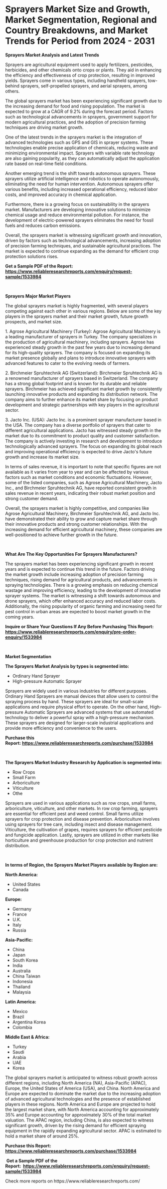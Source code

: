 <p><h1>Sprayers Market Size and Growth, Market Segmentation, Regional and Country Breakdowns, and Market Trends for Period from 2024 -  2031</h1></p><p><strong>Sprayers Market Analysis and Latest Trends</strong></p>
<p><p>Sprayers are agricultural equipment used to apply fertilizers, pesticides, herbicides, and other chemicals onto crops or plants. They aid in enhancing the efficiency and effectiveness of crop protection, resulting in improved yields. Sprayers come in various types, including handheld sprayers, tow-behind sprayers, self-propelled sprayers, and aerial sprayers, among others.</p><p>The global sprayers market has been experiencing significant growth due to the increasing demand for food and rising population. The market is expected to grow at a CAGR of 9.2% during the forecast period. Factors such as technological advancements in sprayers, government support for modern agricultural practices, and the adoption of precision farming techniques are driving market growth.</p><p>One of the latest trends in the sprayers market is the integration of advanced technologies such as GPS and GIS in sprayer systems. These technologies enable precise application of chemicals, reducing waste and minimizing environmental impact. Sprayers with variable rate technology are also gaining popularity, as they can automatically adjust the application rate based on real-time field conditions.</p><p>Another emerging trend is the shift towards autonomous sprayers. These sprayers utilize artificial intelligence and robotics to operate autonomously, eliminating the need for human intervention. Autonomous sprayers offer various benefits, including increased operational efficiency, reduced labor costs, and improved accuracy in chemical application.</p><p>Furthermore, there is a growing focus on sustainability in the sprayers market. Manufacturers are developing innovative solutions to minimize chemical usage and reduce environmental pollution. For instance, the development of electric-powered sprayers eliminates the need for fossil fuels and reduces carbon emissions.</p><p>Overall, the sprayers market is witnessing significant growth and innovation, driven by factors such as technological advancements, increasing adoption of precision farming techniques, and sustainable agricultural practices. The market is expected to continue expanding as the demand for efficient crop protection solutions rises.</p></p>
<p><strong>Get a Sample PDF of the Report:&nbsp; <a href="https://www.reliableresearchreports.com/enquiry/request-sample/1533984">https://www.reliableresearchreports.com/enquiry/request-sample/1533984</a></strong></p>
<p>&nbsp;</p>
<p><strong>Sprayers Major Market Players</strong></p>
<p><p>The global sprayers market is highly fragmented, with several players competing against each other in various regions. Below are some of the key players in the sprayers market and their market growth, future growth prospects, and market size.</p><p>1. Agrose Agricultural Machinery (Turkey): Agrose Agricultural Machinery is a leading manufacturer of sprayers in Turkey. The company specializes in the production of agricultural machinery, including sprayers. Agrose has experienced steady growth in the past few years due to increasing demand for its high-quality sprayers. The company is focused on expanding its market presence globally and plans to introduce innovative sprayers with advanced features to cater to the evolving needs of farmers.</p><p>2. Birchmeier Spruhtechnik AG (Switzerland): Birchmeier Spruhtechnik AG is a renowned manufacturer of sprayers based in Switzerland. The company has a strong global footprint and is known for its durable and reliable sprayers. Birchmeier has achieved significant market growth by consistently launching innovative products and expanding its distribution network. The company aims to further enhance its market share by focusing on product development and strategic partnerships with key players in the agricultural sector.</p><p>3. Jacto Inc. (USA): Jacto Inc. is a prominent sprayer manufacturer based in the USA. The company has a diverse portfolio of sprayers that cater to different agricultural applications. Jacto has witnessed steady growth in the market due to its commitment to product quality and customer satisfaction. The company is actively investing in research and development to introduce technologically advanced sprayers. The focus on expanding its global reach and improving operational efficiency is expected to drive Jacto's future growth and increase its market size.</p><p>In terms of sales revenue, it is important to note that specific figures are not available as it varies from year to year and can be affected by various factors such as market conditions and economic fluctuations. However, some of the listed companies, such as Agrose Agricultural Machinery, Jacto Inc., and Birchmeier Spruhtechnik AG, have reported consistent growth in sales revenue in recent years, indicating their robust market position and strong customer demand.</p><p>Overall, the sprayers market is highly competitive, and companies like Agrose Agricultural Machinery, Birchmeier Spruhtechnik AG, and Jacto Inc. have demonstrated their ability to grow and capture market share through their innovative products and strong customer relationships. With the increasing demand for efficient agricultural machinery, these companies are well-positioned to achieve further growth in the future.</p></p>
<p>&nbsp;</p>
<p><strong>What Are The Key Opportunities For Sprayers Manufacturers?</strong></p>
<p><p>The sprayers market has been experiencing significant growth in recent years and is expected to continue this trend in the future. Factors driving the market growth include increasing adoption of precision farming techniques, rising demand for agricultural products, and advancements in spraying technologies. There is a growing emphasis on reducing chemical wastage and improving efficiency, leading to the development of innovative sprayer systems. The market is witnessing a shift towards autonomous and drone sprayers, which offer enhanced accuracy and reduced labor costs. Additionally, the rising popularity of organic farming and increasing need for pest control in urban areas are expected to boost market growth in the coming years.</p></p>
<p><strong>Inquire or Share Your Questions If Any Before Purchasing This Report: <a href="https://www.reliableresearchreports.com/enquiry/pre-order-enquiry/1533984">https://www.reliableresearchreports.com/enquiry/pre-order-enquiry/1533984</a></strong></p>
<p>&nbsp;</p>
<p><strong>Market Segmentation</strong></p>
<p><strong>The Sprayers Market Analysis by types is segmented into:</strong></p>
<p><ul><li>Ordinary Hand Sprayer</li><li>High-pressure Automatic Sprayer</li></ul></p>
<p><p>Sprayers are widely used in various industries for different purposes. Ordinary Hand Sprayers are manual devices that allow users to control the spraying process by hand. These sprayers are ideal for small-scale applications and require physical effort to operate. On the other hand, High-pressure Automatic Sprayers are advanced systems that use automated technology to deliver a powerful spray with a high-pressure mechanism. These sprayers are designed for larger-scale industrial applications and provide more efficiency and convenience to the users.</p></p>
<p><strong>Purchase this Report:&nbsp;<a href="https://www.reliableresearchreports.com/purchase/1533984">https://www.reliableresearchreports.com/purchase/1533984</a></strong></p>
<p>&nbsp;</p>
<p><strong>The Sprayers Market Industry Research by Application is segmented into:</strong></p>
<p><ul><li>Row Crops</li><li>Small Farm</li><li>Arboriculture</li><li>Viticulture</li><li>Othe</li></ul></p>
<p><p>Sprayers are used in various applications such as row crops, small farms, arboriculture, viticulture, and other markets. In row crop farming, sprayers are essential for efficient pest and weed control. Small farms utilize sprayers for crop protection and disease prevention. Arboriculture involves using sprayers for tree care, including insect and disease management. Viticulture, the cultivation of grapes, requires sprayers for efficient pesticide and fungicide application. Lastly, sprayers are utilized in other markets like horticulture and greenhouse production for crop protection and nutrient distribution.</p></p>
<p>&nbsp;</p>
<p><strong>In terms of Region, the Sprayers Market Players available by Region are:</strong></p>
<p>
    <p> <strong> North America: </strong>
        <ul>
            <li>United States</li>
            <li>Canada</li>
        </ul>
        </p> 
    <p> <strong> Europe: </strong>
        <ul>
            <li>Germany</li>
            <li>France</li>
            <li>U.K.</li>
            <li>Italy</li>
            <li>Russia</li>
        </ul>
        </p> 
    <p> <strong> Asia-Pacific: </strong>
        <ul>
            <li>China</li>
            <li>Japan</li>
            <li>South Korea</li>
            <li>India</li>
            <li>Australia</li>
            <li>China Taiwan</li>
            <li>Indonesia</li>
            <li>Thailand</li>
            <li>Malaysia</li>
        </ul>
        </p> 
    <p> <strong> Latin America: </strong>
        <ul>
            <li>Mexico</li>
            <li>Brazil</li>
            <li>Argentina Korea</li>
            <li>Colombia</li>
        </ul>
        </p> 
    <p> <strong> Middle East & Africa: </strong>
        <ul>
            <li>Turkey</li>
            <li>Saudi</li>
            <li>Arabia</li>
            <li>UAE</li>
            <li>Korea</li>
        </ul>
    </p>
    </p>
<p><p>The global sprayers market is anticipated to witness robust growth across different regions, including North America (NA), Asia-Pacific (APAC), Europe, the United States of America (USA), and China. North America and Europe are expected to dominate the market due to the increasing adoption of advanced agricultural technologies and the presence of established players in these regions. North America and Europe are projected to hold the largest market share, with North America accounting for approximately 35% and Europe accounting for approximately 30% of the total market valuation. The APAC region, including China, is also expected to witness significant growth, driven by the rising demand for efficient spraying equipment in the rapidly expanding agricultural sector. APAC is estimated to hold a market share of around 25%.</p></p>
<p><strong>Purchase this Report: <a href="https://www.reliableresearchreports.com/purchase/1533984">https://www.reliableresearchreports.com/purchase/1533984</a></strong></p>
<p>&nbsp;<strong>Get a Sample PDF of the Report:&nbsp;&nbsp;<a href="https://www.reliableresearchreports.com/enquiry/request-sample/1533984">https://www.reliableresearchreports.com/enquiry/request-sample/1533984</a></strong></p>
<p><strong></strong></p>
<p>Check more reports on https://www.reliableresearchreports.com/</p>